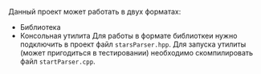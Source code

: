 Данный проект может работать в двух форматах: 
* Библиотека
* Консольная утилита
Для работы в формате библиоткеи нужно подключить в проект файл `starsParser.hpp`.
Для запуска утилиты (может пригодиться в тестировании) необходимо скомпилировать файл `startParser.cpp`.
